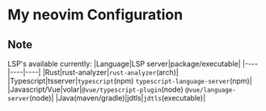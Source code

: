# My neovim Configuration

## Note
LSP's available currently:
|Language|LSP server|package/executable|
|----|----|----|
|Rust|rust-analyzer|`rust-analyzer`(arch)|
|Typescript|tsserver|`typescript`(npm) `typescript-language-server`(npm)|
|Javascript/Vue|volar|`@vue/typescript-plugin`(node) `@vue/language-server`(node)|
|Java(maven/gradle)|jdtls|`jdtls`(executable)|
